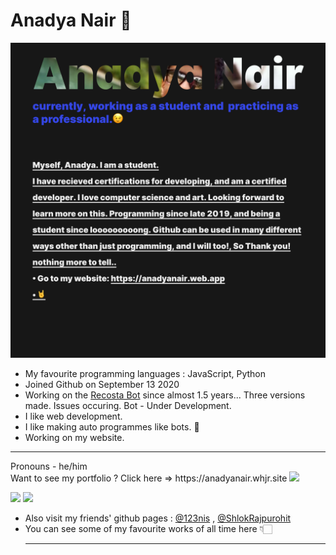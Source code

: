# Anadya Nair 🚀
<img src = "https://raw.githubusercontent.com/AnadyaNair/AnadyaNair/9d6da58c5e2bb5f1a4caa7fa548d4b68e080da1d/profilesvg.svg">
<!-- <img src = "https://github.com/AnadyaNair/AnadyaNair/blob/main/github-profile-banner.jpg" alt="loading..."> -->


* My favourite programming languages : JavaScript, Python
 * Joined Github on September 13 2020
 * Working on the [Recosta Bot](https://github.com/AnadyaNair/Anadya-s-AI-Recosta-Bot) since almost 1.5 years... Three versions made. Issues occuring. Bot - Under Development.
 * I like web development.
 * I like making auto programmes like bots. 🌟
 * Working on my website.
<hr>
 Pronouns - he/him <br>
 Want to see my portfolio ? Click here => https://anadyanair.whjr.site

<img src = "https://github-readme-stats.vercel.app/api?username=AnadyaNair&&show_icons=true&title_color=ffffff&icon_color=bb2acf&text_color=daf7dc&bg_color=151515">

<img src = "https://img.shields.io/github/followers/AnadyaNair?style=social"> <img src = "https://img.shields.io/badge/Official%20Anadya%20Nair%20github%20page-%E2%9C%94-green">

* Also visit my friends' github pages : [@123nis](https://github.com/123nis) , [@ShlokRajpurohit](https://github.com/ShlokRajpurohit)
* You can see some of my favourite works of all time here 👇🏻 <hr>
<!--
**AnadyaNair/AnadyaNair** is a ✨ _special_ ✨ repository because its `README.md` (this file) appears on your GitHub profile.
*/
